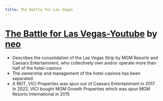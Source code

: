 ```yaml
---
title: The Battle for Las Vegas
---
```


# [The Battle for Las Vegas-Youtube](https://www.youtube.com/watch?v=2dAp1PmhH8g) by [neo](https://www.youtube.com/@neoexplains)
- Describes the consolidation of the Las Vegas Strip by MGM Resorts and Caesars Entertainment, who collectively own and/or operate more than half of the hotel-casinos
- The ownership and management of the hotel-casinos has been separated
- A REIT, VICI Properties was spun out of Caesars Entertainment in 2017. In 2022, VICI bought MGM Growth Properties which was spun MGM Resorts International in 2015